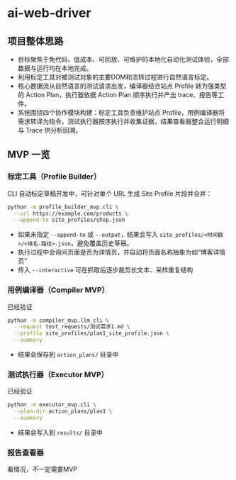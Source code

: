 # ai-web-driver

## 项目整体思路

- 目标聚焦于免代码、低成本、可回放、可维护的本地化自动化测试体验，全部数据与运行均在本地完成。
- 利用标定工具对被测试对象的主要DOM和流转过程进行自然语言标定。
- 核心数据流从自然语言的测试请求出发，编译器结合站点 Profile 转为强类型的 Action Plan，执行器依据 Action Plan 顺序执行并产出 trace、报告等工件。
- 系统围绕四个协作模块构建：标定工具负责维护站点 Profile，用例编译器将需求转译为指令，测试执行器按序执行并收集证据，结果查看器整合运行明细与 Trace 供分析回溯。

## MVP 一览

### 标定工具（Profile Builder）

CLI 自动标定草稿开发中，可针对单个 URL 生成 Site Profile 片段并合并：

```bash
python -m profile_builder_mvp.cli \
  --url https://example.com/products \
  --append-to site_profiles/shop.json
```
- 如果未指定 `--append-to` 或 `--output`，结果会写入 `site_profiles/<时间戳>/<域名-路径>.json`，避免覆盖历史草稿。
- 执行过程中会询问页面是否为详情页，并自动将页面名称抽象为如“博客详情页”
- 传入 `--interactive` 可在抓取后逐步裁剪长文本、采样重复结构

### 用例编译器（Compiler MVP）

已经验证

  ```bash
  python -m compiler_mvp.llm_cli \
    --request test_requests/测试需求1.md \
    --profile site_profiles/plan1_site_profile.json \
    --summary
  ```
- 结果会保存到 `action_plans/` 目录中

### 测试执行器（Executor MVP）

已经验证

  ```bash
  python -m executor_mvp.cli \
    --plan-dir action_plans/plan1 \
    --summary
  ```
- 结果会写入到 `results/` 目录中

### 报告查看器

看情况，不一定需要MVP

